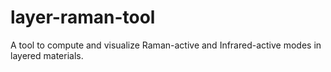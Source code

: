 # layer-raman-tool

A tool to compute and visualize Raman-active and Infrared-active modes in layered materials.

